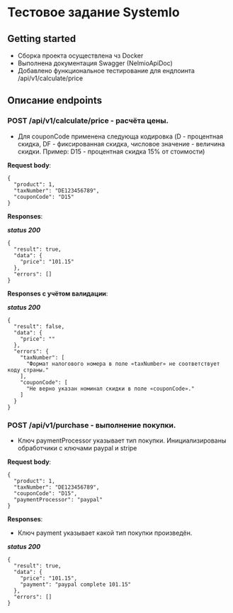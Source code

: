 # Тестовое задание SystemIo



## Getting started

- Сборка проекта осуществлена чз Docker
- Выполнена документация Swagger (NelmioApiDoc)
- Добавлено функциональное тестирование для ендпоинта /api/v1/calculate/price

## Описание endpoints

### POST /api/v1/calculate/price - расчёта цены.

- Для couponCode применена следующа кодировка (D - процентная скидка, DF - фиксированная скидка, числовое значение - величина скидки. Пример: D15 - процентная скидка 15% от стоимости) 

**Request body**:
```
{
  "product": 1,
  "taxNumber": "DE123456789",
  "couponCode": "D15"
}
```

**Responses**:

**_status 200_**
```
{
  "result": true,
  "data": {
    "price": "101.15"
  },
  "errors": []
}
```

**Responses с учётом валидации**:

**_status 200_**
```
{
  "result": false,
  "data": {
    "price": ""
  },
  "errors": {
    "taxNumber": [
      "Формат налогового номера в поле «taxNumber» не соответствует коду страны."
    ],
    "couponCode": [
      "Не верно указан номинал скидки в поле «couponCode»."
    ]
  }
}
```

### POST /api/v1/purchase - выполнение покупки.

- Ключ paymentProcessor указывает тип покупки. Инициализированы обработчики с ключами paypal и stripe 

**Request body**:
```
{
  "product": 1,
  "taxNumber": "DE123456789",
  "couponCode": "D15",
  "paymentProcessor": "paypal"
}
```

**Responses**:

- Ключ payment указывает какой тип покупки произведён. 

**_status 200_**
```
{
  "result": true,
  "data": {
    "price": "101.15",
    "payment": "paypal complete 101.15"
  },
  "errors": []
}
```

